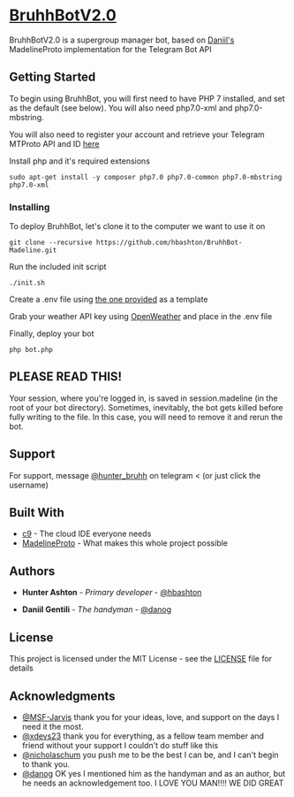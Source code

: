 # [BruhhBotV2.0](https://telegram.me/BruhhBotV2)

BruhhBotV2.0 is a supergroup manager bot, based on [Daniil's](https://github.com/danog/MadelineProto) MadelineProto implementation for the Telegram Bot API

## Getting Started

To begin using BruhhBot, you will first need to have PHP 7 installed, and set as the default (see below). You will also need php7.0-xml and php7.0-mbstring.

You will also need to register your account and retrieve your Telegram MTProto API and ID [here](https://my.telegram.org/apps)

Install php and it's required extensions

```
sudo apt-get install -y composer php7.0 php7.0-common php7.0-mbstring php7.0-xml
```
### Installing

To deploy BruhhBot, let's clone it to the computer we want to use it on

```
git clone --recursive https://github.com/hbashton/BruhhBot-Madeline.git
```
Run the included init script

```
./init.sh
```
Create a .env file using [the one provided](.env.example) as a template

Grab your weather API key using [OpenWeather](https://openweathermap.org/api) and place in the .env file

Finally, deploy your bot

```
php bot.php
```

## PLEASE READ THIS!

Your session, where you're logged in, is saved in session.madeline (in the root of your bot directory).
Sometimes, inevitably, the bot gets killed before fully writing to the file. In this case, you will need to remove it and rerun the bot.

## Support

For support, message [@hunter_bruhh](https://telegram.me/hunter_bruhh) on telegram < (or just click the username)

## Built With

* [c9](https://c9.io) - The cloud IDE everyone needs
* [MadelineProto](https://github.com/danog/MadelineProto) - What makes this whole project possible

## Authors

* **Hunter Ashton** - *Primary developer* - [@hbashton](https://github.com/hbashton)

* **Daniil Gentili** - *The handyman* - [@danog](https://github.com/danog)

## License

This project is licensed under the MIT License - see the [LICENSE](LICENSE) file for details

## Acknowledgments

* [@MSF-Jarvis](https://github.com/msf-jarvis) thank you for your ideas, love, and support on the days I need it the most.
* [@xdevs23](https://github.com/xdevs23) thank you for everything, as a fellow team member and friend without your support I couldn't do stuff like this
* [@nicholaschum](https://github.com/nicholaschum) you push me to be the best I can be, and I can't begin to thank you.
* [@danog](https://github.com/danog) OK yes I mentioned him as the handyman and as an author, but he needs an acknowledgement too. I LOVE YOU MAN!!!! WE DID GREAT
